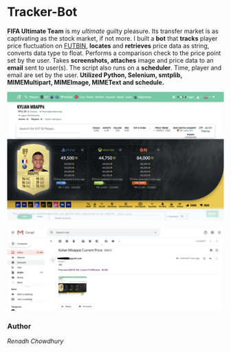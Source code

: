 # Tracker-Bot
**FIFA Ultimate Team** is my *ultimate* guilty pleasure. Its transfer market is as captivating as the stock market, if not more. I built a **bot** that **tracks** player price fluctuation on [FUTBIN](https://www.futbin.com/), **locates** and **retrieves** price data as string, converts data type to float. Performs a comparison check to the price point set by the user. Takes **screenshots, attaches** image and price data to an **email** sent to user(s). The script also runs on a **scheduler**. Time, player and email are set by the user. **Utilized Python, Selenium, smtplib, MIMEMultipart, MIMEImage, MIMEText and schedule.**

![FUTBIN Player Page](/PlayerImage.png)

![Email Screenshot](/Email.png)


### Author
*Renadh Chowdhury*
